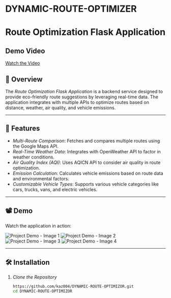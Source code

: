 # DYNAMIC-ROUTE-OPTIMIZER
# Route Optimization Flask Application

## Demo Video


[Watch the Video](https://files.catbox.moe/rhwy5p.mp4)





## 🌟 Overview
The *Route Optimization Flask Application* is a backend service designed to provide eco-friendly route suggestions by leveraging real-time data. The application integrates with multiple APIs to optimize routes based on distance, weather, air quality, and vehicle emissions.



---

## 🚀 Features
- *Multi-Route Comparison*: Fetches and compares multiple routes using the Google Maps API.
- *Real-Time Weather Data*: Integrates with OpenWeather API to factor in weather conditions.
- *Air Quality Index (AQI)*: Uses AQICN API to consider air quality in route optimization.
- *Emission Calculation*: Calculates vehicle emissions based on route data and environmental factors.
- *Customizable Vehicle Types*: Supports various vehicle categories like cars, trucks, vans, and electric vehicles.

---

## 📽 Demo
Watch the application in action:

![Project Demo - Image 1](https://files.catbox.moe/uf5dn1.png)
![Project Demo - Image 2](https://files.catbox.moe/95fcoh.png)
![Project Demo - Image 3](https://files.catbox.moe/jzn3ww.png)
![Project Demo - Image 4](https://files.catbox.moe/2w70ef.png)



---

## 🛠 Installation

1. *Clone the Repository*
   ```bash
   https://github.com/kaz004/DYNAMIC-ROUTE-OPTIMIZOR.git
   cd DYNAMIC-ROUTE-OPTIMIZOR
